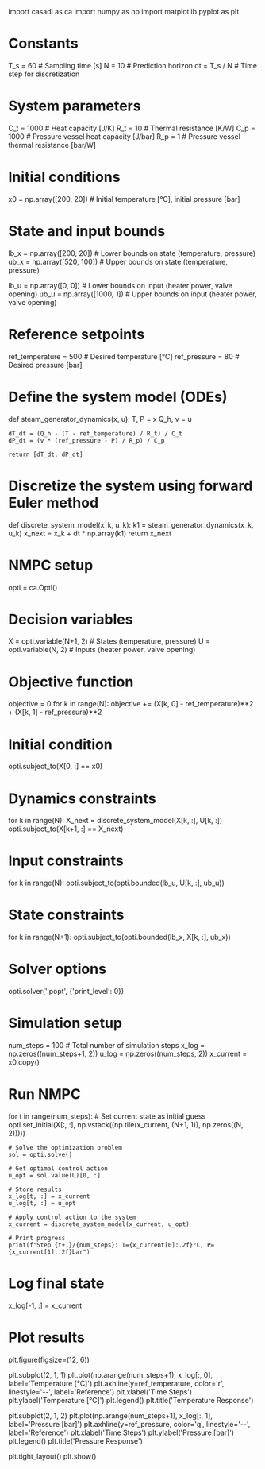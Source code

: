 import casadi as ca
import numpy as np
import matplotlib.pyplot as plt

# Constants
T_s = 60  # Sampling time [s]
N = 10    # Prediction horizon
dt = T_s / N  # Time step for discretization

# System parameters
C_t = 1000  # Heat capacity [J/K]
R_t = 10    # Thermal resistance [K/W]
C_p = 1000  # Pressure vessel heat capacity [J/bar]
R_p = 1     # Pressure vessel thermal resistance [bar/W]

# Initial conditions
x0 = np.array([200, 20])  # Initial temperature [°C], initial pressure [bar]

# State and input bounds
lb_x = np.array([200, 20])  # Lower bounds on state (temperature, pressure)
ub_x = np.array([520, 100]) # Upper bounds on state (temperature, pressure)

lb_u = np.array([0, 0])     # Lower bounds on input (heater power, valve opening)
ub_u = np.array([1000, 1])  # Upper bounds on input (heater power, valve opening)

# Reference setpoints
ref_temperature = 500       # Desired temperature [°C]
ref_pressure = 80           # Desired pressure [bar]

# Define the system model (ODEs)
def steam_generator_dynamics(x, u):
    T, P = x
    Q_h, v = u
    
    dT_dt = (Q_h - (T - ref_temperature) / R_t) / C_t
    dP_dt = (v * (ref_pressure - P) / R_p) / C_p
    
    return [dT_dt, dP_dt]

# Discretize the system using forward Euler method
def discrete_system_model(x_k, u_k):
    k1 = steam_generator_dynamics(x_k, u_k)
    x_next = x_k + dt * np.array(k1)
    return x_next

# NMPC setup
opti = ca.Opti()

# Decision variables
X = opti.variable(N+1, 2)  # States (temperature, pressure)
U = opti.variable(N, 2)    # Inputs (heater power, valve opening)

# Objective function
objective = 0
for k in range(N):
    objective += (X[k, 0] - ref_temperature)**2 + (X[k, 1] - ref_pressure)**2

# Initial condition
opti.subject_to(X[0, :] == x0)

# Dynamics constraints
for k in range(N):
    X_next = discrete_system_model(X[k, :], U[k, :])
    opti.subject_to(X[k+1, :] == X_next)

# Input constraints
for k in range(N):
    opti.subject_to(opti.bounded(lb_u, U[k, :], ub_u))

# State constraints
for k in range(N+1):
    opti.subject_to(opti.bounded(lb_x, X[k, :], ub_x))

# Solver options
opti.solver('ipopt', {'print_level': 0})

# Simulation setup
num_steps = 100  # Total number of simulation steps
x_log = np.zeros((num_steps+1, 2))
u_log = np.zeros((num_steps, 2))
x_current = x0.copy()

# Run NMPC
for t in range(num_steps):
    # Set current state as initial guess
    opti.set_initial(X[:, :], np.vstack((np.tile(x_current, (N+1, 1)), np.zeros((N, 2)))))
    
    # Solve the optimization problem
    sol = opti.solve()
    
    # Get optimal control action
    u_opt = sol.value(U)[0, :]
    
    # Store results
    x_log[t, :] = x_current
    u_log[t, :] = u_opt
    
    # Apply control action to the system
    x_current = discrete_system_model(x_current, u_opt)
    
    # Print progress
    print(f"Step {t+1}/{num_steps}: T={x_current[0]:.2f}°C, P={x_current[1]:.2f}bar")

# Log final state
x_log[-1, :] = x_current

# Plot results
plt.figure(figsize=(12, 6))

plt.subplot(2, 1, 1)
plt.plot(np.arange(num_steps+1), x_log[:, 0], label='Temperature [°C]')
plt.axhline(y=ref_temperature, color='r', linestyle='--', label='Reference')
plt.xlabel('Time Steps')
plt.ylabel('Temperature [°C]')
plt.legend()
plt.title('Temperature Response')

plt.subplot(2, 1, 2)
plt.plot(np.arange(num_steps+1), x_log[:, 1], label='Pressure [bar]')
plt.axhline(y=ref_pressure, color='g', linestyle='--', label='Reference')
plt.xlabel('Time Steps')
plt.ylabel('Pressure [bar]')
plt.legend()
plt.title('Pressure Response')

plt.tight_layout()
plt.show()



